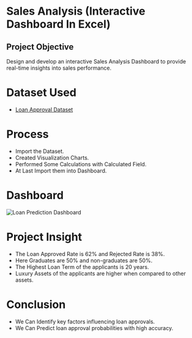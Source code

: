 # Sales Analysis (Interactive Dashboard In Excel)
## Project Objective
Design and develop an interactive Sales Analysis Dashboard to provide real-time insights into sales performance.
# Dataset Used
- <a href="https://github.com/Poojitha2509/Loan-Approval-Prediction-In-Tableau/blob/main/loan_approval_dataset.csv">Loan Approval Dataset</a>
# Process
- Import the Dataset.
- Created Visualization Charts.
- Performed Some Calculations with Calculated Field.
- At Last Import them into Dashboard.
# Dashboard
![Loan Prediction Dashboard](https://github.com/user-attachments/assets/53ab7178-53ea-4798-b5c6-c5eebade25e8)
# Project Insight
- The Loan Approved Rate is 62% and Rejected Rate is 38%.
- Here Graduates are 50% and non-graduates are 50%.
- The Highest Loan Term of the applicants is 20 years.
- Luxury Assets of the applicants are higher when compared to other assets.
# Conclusion
- We Can Identify key factors influencing loan approvals.
- We Can Predict loan approval probabilities with high accuracy.
